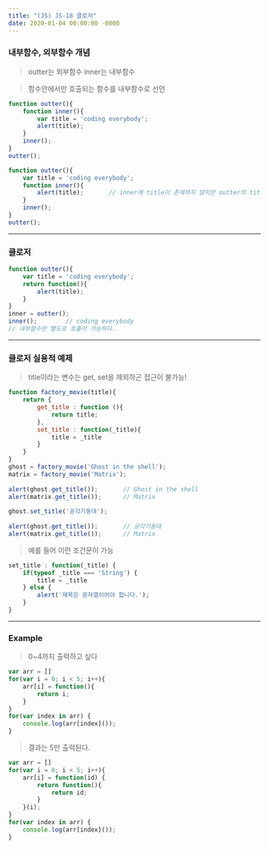 ```yaml
---
title: "(JS) JS-18 클로저"
date: 2020-01-04 00:00:00 -0000
---
```


### 내부함수, 외부함수 개념

> outter는 외부함수 inner는 내부함수

> 함수안에서만 호출되는 함수를 내부함수로 선언

```js
function outter(){
    function inner(){
        var title = 'coding everybody'; 
        alert(title);
    }
    inner();
}
outter();
```

```js
function outter(){
    var title = 'coding everybody';  
    function inner(){        
        alert(title);       // inner에 title이 존재하지 않지만 outter의 title을 호출하게 된다.
    }
    inner();
}
outter();
```

---

### 클로저

```js
function outter(){
    var title = 'coding everybody';  
    return function(){        
        alert(title);
    }
}
inner = outter();
inner();        // coding everybody
// 내부함수만 별도로 호출이 가능하다.
```

---

### 클로저 실용적 예제

> title이라는 변수는 get, set을 제외하곤 접근이 불가능!

```js
function factory_movie(title){
    return {
        get_title : function (){
            return title;
        },
        set_title : function(_title){
            title = _title
        }
    }
}
ghost = factory_movie('Ghost in the shell');
matrix = factory_movie('Matrix');
 
alert(ghost.get_title());       // Ghost in the shell
alert(matrix.get_title());      // Matrix
 
ghost.set_title('공각기동대');
 
alert(ghost.get_title());       // 공각기동대
alert(matrix.get_title());      // Matrix
```

> 예를 들어 이런 조건문이 가능

```js
set_title : function(_title) {
    if(typeof _title === 'String') {
        title = _title
    } else {
        alert('제목은 문자열이어야 합니다.');
    }
}
```

---

### Example

> 0~4까지 출력하고 싶다

```js
var arr = []
for(var i = 0; i < 5; i++){
    arr[i] = function(){
        return i;
    }
}
for(var index in arr) {
    console.log(arr[index]());
}
```

> 결과는 5만 출력된다.

```js
var arr = []
for(var i = 0; i < 5; i++){
    arr[i] = function(id) {
        return function(){
            return id;
        }
    }(i);
}
for(var index in arr) {
    console.log(arr[index]());
}
```